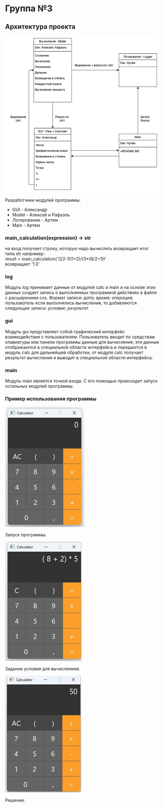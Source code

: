 # Группа №3
## Архитектура проекта

![Архитектура проекта](ar_project.png)

Разработчики модулей программы:
* GUI - Александр
* Model - Алексей и Рафаэль
* Логирование - Артем
* Main - Артем
 
### **main_calculation(expression) -> str**  
на вход получает строку, которую надо вычислить
возвращает итог типа str
например:  
result = main_calculation('(2*3-1)*(1+2)/(3*(8/2+1))'  
возвращает '1.0'

### **log**
Модуль log принимает данные от модулей calc и main и на основе этих данных создает запись о выполняемых программой действиях в файле с расширением cvs. Формат записи: *дата; время; операция; пользователь* если выполнялись вычисления, то добавляются следующие записи: *условие; результат*

### **gui**
Модуль gui представляет собой графический интерфейс взаимодействия с пользователем. Пользователь вводит по средствам клавиатуры или панели программы данные для вычисления, эти данные отображаются в специальной области интерфейса и передаются в модуль calc для дальнейшей обработки, от модуля calc получает результат вычисления и выводит в специальной области интерфейса.

### **main**
Модуль main является точкой входа. С его помощью происходит запуск остальных модулей программы.

### **Пример использования программы**
![Запуск программы](image\start.jpg)

Запуск программы.

![Вычисление](image\1.jpg)

Задание условия для вычислениея.

![Решение](image\2.jpg)

Решение.